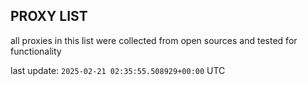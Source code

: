 ## PROXY LIST

all proxies in this list were collected from open sources and tested for functionality

last update: `2025-02-21 02:35:55.508929+00:00` UTC